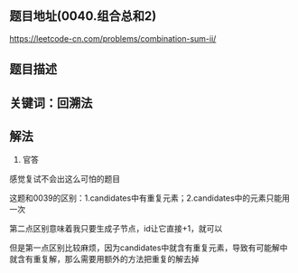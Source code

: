 ## 题目地址(0040.组合总和2)

https://leetcode-cn.com/problems/combination-sum-ii/

## 题目描述

## 关键词：回溯法

## 解法

1. 官答

感觉复试不会出这么可怕的题目

这题和0039的区别：1.candidates中有重复元素；2.candidates中的元素只能用一次

第二点区别意味着我只要生成子节点，id让它直接+1，就可以

但是第一点区别比较麻烦，因为candidates中就含有重复元素，导致有可能解中就含有重复解，那么需要用额外的方法把重复的解去掉
